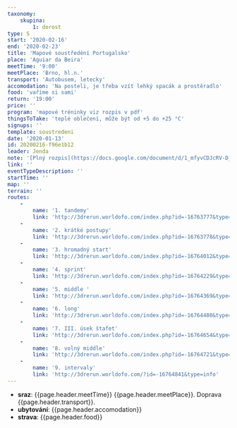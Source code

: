 ```yaml
---
taxonomy:
    skupina:
        1: dorost
type: S
start: '2020-02-16'
end: '2020-02-23'
title: 'Mapové soustředění Portugalsko'
place: 'Aguiar da Beira'
meetTime: '9:00'
meetPlace: 'Brno, hl.n.'
transport: 'Autobusem, letecky'
accomodation: 'Na posteli, je třeba vzít lehký spacák a prostěradlo'
food: 'vaříme si sami'
return: '19:00'
price: ''
program: 'mapové tréninky viz rozpis v pdf'
thingsToTake: 'teplé oblečení, může být od +5 do +25 °C'
signups: ''
template: soustredeni
date: '2020-01-13'
id: 20200216-f96e1b12
leader: Jenda
note: '[Plný rozpis](https://docs.google.com/document/d/1_mfyvCDJcRV-D_cg4dSf6XPP3lkOrR81NqLtq-2blfs/edit?usp=sharing)'
link: ''
eventTypeDescription: ''
startTime: ''
map: ''
terrain: ''
routes:
    -
        name: '1. tandemy'
        link: 'http://3drerun.worldofo.com/index.php?id=-16763777&type=info'
    -
        name: '2. krátké postupy'
        link: 'http://3drerun.worldofo.com/index.php?id=-16763778&type=info'
    -
        name: '3. hromadný start'
        link: 'http://3drerun.worldofo.com/index.php?id=-16764012&type=info'
    -
        name: '4. sprint'
        link: 'http://3drerun.worldofo.com/index.php?id=-16764229&type=info'
    -
        name: '5. middle '
        link: 'http://3drerun.worldofo.com/index.php?id=-16764369&type=info'
    -
        name: '6. long'
        link: 'http://3drerun.worldofo.com/index.php?id=-16764480&type=info'
    -
        name: '7. III. úsek štafet'
        link: 'http://3drerun.worldofo.com/index.php?id=-16764654&type=info'
    -
        name: '8. volný middle'
        link: 'http://3drerun.worldofo.com/index.php?id=-16764721&type=info'
    -
        name: '9. intervaly'
        link: 'http://3drerun.worldofo.com/?id=-16764841&type=info'
---
```


* **sraz**: {{page.header.meetTime}} {{page.header.meetPlace}}. Doprava {{page.header.transport}}.
* **ubytování**: {{page.header.accomodation}}
* **strava**: {{page.header.food}}

